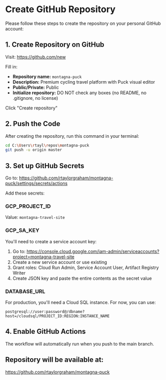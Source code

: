 # Create GitHub Repository

Please follow these steps to create the repository on your personal GitHub account:

## 1. Create Repository on GitHub

Visit: https://github.com/new

Fill in:
- **Repository name:** `montagna-puck`
- **Description:** Premium cycling travel platform with Puck visual editor
- **Public/Private:** Public
- **Initialize repository:** DO NOT check any boxes (no README, no .gitignore, no license)

Click "Create repository"

## 2. Push the Code

After creating the repository, run this command in your terminal:

```bash
cd C:\Users\rtayl\repos\montagna-puck
git push -u origin master
```

## 3. Set up GitHub Secrets

Go to: https://github.com/rtaylorgraham/montagna-puck/settings/secrets/actions

Add these secrets:

### GCP_PROJECT_ID
Value: `montagna-travel-site`

### GCP_SA_KEY
You'll need to create a service account key:
1. Go to: https://console.cloud.google.com/iam-admin/serviceaccounts?project=montagna-travel-site
2. Create a new service account or use existing
3. Grant roles: Cloud Run Admin, Service Account User, Artifact Registry Writer
4. Create JSON key and paste the entire contents as the secret value

### DATABASE_URL
For production, you'll need a Cloud SQL instance. For now, you can use:
```
postgresql://user:password@/dbname?host=/cloudsql/PROJECT_ID:REGION:INSTANCE_NAME
```

## 4. Enable GitHub Actions

The workflow will automatically run when you push to the main branch.

## Repository will be available at:
https://github.com/rtaylorgraham/montagna-puck